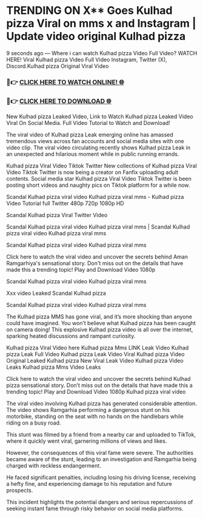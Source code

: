 # TRENDING ON X** Goes Kulhad pizza Viral on mms x and Instagram | Update video original Kulhad pizza

9 seconds ago — Where i can watch Kulhad pizza Video Full Video? WATCH HERE! Viral Kulhad pizza Video Full Video Instagram, Twitter (X), Discord.Kulhad pizza Original Viral Video

### 🔴👉 [CLICK HERE TO WATCH ONLINE! 🌐](https://nioki.today/viral-leaked-video-watch-free-online/)

### 🔴👉 [CLICK HERE TO DOWNLOAD 🌐](https://nioki.today/viral-leaked-video-watch-free-online/)

New Kulhad pizza Leaked Video, Link to Watch Kulhad pizza Leaked Video Viral On Social Media. Full Video Tutorial to Watch and Download!

The viral video of Kulhad pizza Leak emerging online has amassed tremendous views across fan accounts and social media sites with one video clip. The viral video circulating recently shows Kulhad pizza Leak in an unexpected and hilarious moment while in public running errands.

Kulhad pizza Viral Video Tiktok Twitter New collections of Kulhad pizza Viral Video Tiktok Twitter is now being a creator on Fanfix uploading adult contents. Social media star Kulhad pizza Viral Video Tiktok Twitter is been posting short videos and naughty pics on Tiktok platform for a while now.

Scandal Kulhad pizza viral video Kulhad pizza viral mms - Kulhad pizza Video Tutorial full Twitter 480p 720p 1080p HD

Scandal Kulhad pizza Viral Twitter Video

Scandal Kulhad pizza viral video Kulhad pizza viral mms | Scandal Kulhad pizza viral video Kulhad pizza viral mms

Scandal Kulhad pizza viral video Kulhad pizza viral mms

Click here to watch the viral video and uncover the secrets behind Aman Ramgarhiya's sensational story. Don't miss out on the details that have made this a trending topic! Play and Download Video 1080p

Scandal Kulhad pizza viral video Kulhad pizza viral mms

Xxx video Leaked Scandal Kulhad pizza

Scandal Kulhad pizza viral video Kulhad pizza viral mms

The Kulhad pizza MMS has gone viral, and it’s more shocking than anyone could have imagined. You won’t believe what Kulhad pizza has been caught on camera doing! This explosive Kulhad pizza video is all over the internet, sparking heated discussions and rampant curiosity.

Kulhad pizza Viral Video here Kulhad pizza Mms LINK Leak Video Kulhad pizza Leak Full Video Kulhad pizza Leak Video Viral Kulhad pizza Video Original Leaked Kulhad pizza New Viral Leak Video Kulhad pizza Video Leaks Kulhad pizza Mms Video Leaks

Click here to watch the viral video and uncover the secrets behind Kulhad pizza sensational story. Don’t miss out on the details that have made this a trending topic! Play and Download Video 1080p Kulhad pizza viral video

The viral video involving Kulhad pizza has generated considerable attention. The video shows Ramgarhia performing a dangerous stunt on his motorbike, standing on the seat with no hands on the handlebars while riding on a busy road.

This stunt was filmed by a friend from a nearby car and uploaded to TikTok, where it quickly went viral, garnering millions of views and likes.

However, the consequences of this viral fame were severe. The authorities became aware of the stunt, leading to an investigation and Ramgarhia being charged with reckless endangerment.

He faced significant penalties, including losing his driving license, receiving a hefty fine, and experiencing damage to his reputation and future prospects.

This incident highlights the potential dangers and serious repercussions of seeking instant fame through risky behavior on social media platforms.
